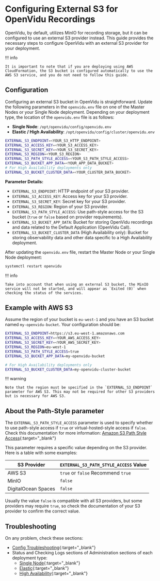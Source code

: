 # Configuring External S3 for OpenVidu Recordings

OpenVidu, by default, utilizes MinIO for recording storage, but it can be configured to use an external S3 provider instead. This guide provides the necessary steps to configure OpenVidu with an external S3 provider for your deployment.

!!! info
    
    It is important to note that if you are deploying using AWS CloudFormation, the S3 bucket is configured automatically to use the AWS S3 service, and you do not need to follow this guide.

## Configuration

Configuring an external S3 bucket in OpenVidu is straightforward. Update the following parameters in the `openvidu.env` file on one of the Master Nodes or your Single Node deployment. Depending on your deployment type, the location of the `openvidu.env` file is as follows:

- **Single Node**: `/opt/openvidu/config/openvidu.env`
- **Elastic / High Availability**: `/opt/openvidu/config/cluster/openvidu.env`

```bash
EXTERNAL_S3_ENDPOINT=<YOUR_S3_HTTP_ENDPOINT>
EXTERNAL_S3_ACCESS_KEY=<YOUR_S3_ACCESS_KEY>
EXTERNAL_S3_SECRET_KEY=<YOUR_S3_SECRET_KEY>
EXTERNAL_S3_REGION=<YOUR_S3_REGION>
EXTERNAL_S3_PATH_STYLE_ACCESS=<YOUR_S3_PATH_STYLE_ACCESS>
EXTERNAL_S3_BUCKET_APP_DATA=<YOUR_APP_DATA_BUCKET>
# For High Availability deployments only
EXTERNAL_S3_BUCKET_CLUSTER_DATA=<YOUR_CLUSTER_DATA_BUCKET>
```

**Parameter Details:**

- `EXTERNAL_S3_ENDPOINT`: HTTP endpoint of your S3 provider.
- `EXTERNAL_S3_ACCESS_KEY`: Access key for your S3 provider.
- `EXTERNAL_S3_SECRET_KEY`: Secret key for your S3 provider.
- `EXTERNAL_S3_REGION`: Region of your S3 provider.
- `EXTERNAL_S3_PATH_STYLE_ACCESS`: Use path-style access for the S3 bucket (`true` or `false` based on provider requirements).
- `EXTERNAL_S3_BUCKET_APP_DATA`: Bucket for storing OpenVidu recordings and data related to the Default Application (OpenVidu Call).
- `EXTERNAL_S3_BUCKET_CLUSTER_DATA` (High Availability only): Bucket for storing observability data and other data specific to a High Availability deployment.

After updating the `openvidu.env` file, restart the Master Node or your Single Node deployment:

```bash
systemctl restart openvidu
```

!!! info

    Take into account that when using an external S3 bucket, the MinIO service will not be started, and will appear as `Exited (0)` when checking the status of the services.

## Example with AWS S3

Assume the region of your bucket is `eu-west-1` and you have an S3 bucket named `my-openvidu-bucket`. Your configuration should be:

```bash
EXTERNAL_S3_ENDPOINT=https://s3.eu-west-1.amazonaws.com
EXTERNAL_S3_ACCESS_KEY=<YOUR_AWS_ACCESS_KEY>
EXTERNAL_S3_SECRET_KEY=<YOUR_AWS_SECRET_KEY>
EXTERNAL_S3_REGION=eu-west-1
EXTERNAL_S3_PATH_STYLE_ACCESS=true
EXTERNAL_S3_BUCKET_APP_DATA=my-openvidu-bucket

# For High Availability deployments only
EXTERNAL_S3_BUCKET_CLUSTER_DATA=my-openvidu-cluster-bucket
```

!!! warning
   
    Note that the region must be specified in the `EXTERNAL_S3_ENDPOINT` parameter for AWS S3. This may not be required for other S3 providers but is necessary for AWS S3.

## About the Path-Style parameter

The `EXTERNAL_S3_PATH_STYLE_ACCESS` parameter is used to specify whether to use path-style access if `true` or virtual-hosted-style access if `false`. Check this documentation for more information: [Amazon S3 Path Style Access](https://docs.aws.amazon.com/AmazonS3/latest/userguide/VirtualHosting.html){:target="_blank"}

 This parameter requires a specific value depending on the S3 provider. Here is a table with some examples:

| S3 Provider | `EXTERNAL_S3_PATH_STYLE_ACCESS` Value |
|-------------|--------------------------------------|
| AWS S3      | `true` or `false`  Recommend `true` |
| MinIO | `false` |
| DigitalOcean Spaces | `false` |

Usually the value `false` is compatible with all S3 providers, but some providers may require `true`, so check the documentation of your S3 provider to confirm the correct value.

## Troubleshooting

On any problem, check these sections:

- [Config Troubleshooting](../configuration/changing-config.md#troubleshooting-configuration){:target="_blank"}
- Status and Checking Logs sections of Administration sections of each deployment type:
    - [Single Node](../single-node/on-premises/admin.md#checking-the-status-of-services){:target="_blank"}
    - [Elastic](../elastic/on-premises/admin.md#checking-the-status-of-services){:target="_blank"}
    - [High Availability](../ha/on-premises/admin.md#checking-the-status-of-services){:target="_blank"}
